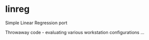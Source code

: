 # linreg
Simple Linear Regression port

Throwaway code - evaluating various workstation configurations ...
